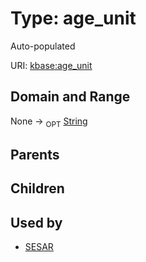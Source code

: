 
# Type: age_unit


Auto-populated

URI: [kbase:age_unit](http://kbase.us/age_unit)


## Domain and Range

None ->  <sub>OPT</sub> [String](types/String.md)

## Parents


## Children


## Used by

 * [SESAR](SESAR.md)
